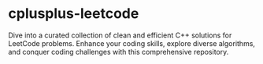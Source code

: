 # cplusplus-leetcode
Dive into a curated collection of clean and efficient C++ solutions for LeetCode problems. Enhance your coding skills, explore diverse algorithms, and conquer coding challenges with this comprehensive repository.

